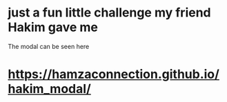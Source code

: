 # just a fun little challenge my friend Hakim gave me

The modal can be seen here

# https://hamzaconnection.github.io/hakim_modal/
